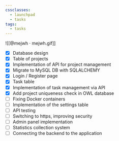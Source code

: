 ```yaml
---
cssclasses:
  - launchpad
  - tasks
tags:
  - tasks
---
```


![[@mejwh · mejwh.gif]]

- [x] Database design
- [x] Table of projects
- [x] Implementation of API for project management
- [x] Migrate to MySQL DB with SQLALCHEMY
- [x] Login / Register page
- [x] Task table
- [x] Implementation of task management via API
- [x] Add project uniqueness check in OWL database
- [ ] Fixing Docker containers
- [ ] Implementation of the settings table
- [ ] API testing
- [ ] Switching to https, improving security
- [ ] Admin panel implementation
- [ ] Statistics collection system
- [ ] Connecting the backend to the application
